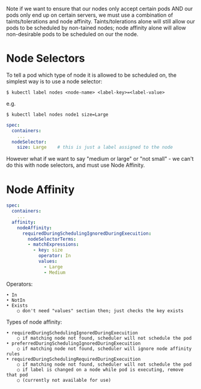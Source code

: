 Note if we want to ensure that our nodes only accept certain pods AND our pods only end up on certain servers, we must use a combination of taints/tolerations and node affinity. Taints/tolerations alone will still allow our pods to be scheduled by non-tained nodes; node affinity alone will allow non-desirable pods to be scheduled on our the node.

# Node Selectors

To tell a pod which type of node it is allowed to be scheduled on, the simplest way is to use a node selector:
 
```
$ kubectl label nodes <node-name> <label-key>=<label-value>
```

e.g.

```
$ kubectl label nodes node1 size=Large
```

```yaml
spec:
  containers:
    ...
  nodeSelector:
    size: Large    # this is just a label assigned to the node
```
However what if we want to say "medium or large" or "not small" - we can't do this with node selectors, and must use Node Affinity.

# Node Affinity

```yaml
spec:
  containers:
    ...
  affinity:
    nodeAffinity:
      requiredDuringSchedulingIgnoredDuringExecuition:
        nodeSelectorTerms:
        - matchExpressions:
          - key: size
            operator: In
            values:
              - Large
              - Medium
```

Operators:
 
	• In
	• NotIn
	• Exists
		○ don't need "values" section then; just checks the key exists

Types of node affinity:
 
	• requiredDuringSchedulingIgnoredDuringExecuition
		○ if matching node not found, scheduler will not schedule the pod
	• preferredDuringSchedulingIgnoredDuringExecuition
		○ if matching node not found, scheduler will ignore node affinity rules
	• requiredDuringSchedulingRequiredDuringExecuition
		○ if matching node not found, scheduler will not schedule the pod
		○ if label is changed on a node while pod is executing, remove that pod
		○ (currently not available for use)

